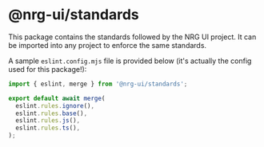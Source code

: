 # @nrg-ui/standards

This package contains the standards followed by the NRG UI project. It can be imported into any project to enforce the same standards.

A sample `eslint.config.mjs` file is provided below (it's actually the config used for this package!):

```mjs
import { eslint, merge } from '@nrg-ui/standards';

export default await merge(
  eslint.rules.ignore(),
  eslint.rules.base(),
  eslint.rules.js(),
  eslint.rules.ts(),
);
```

